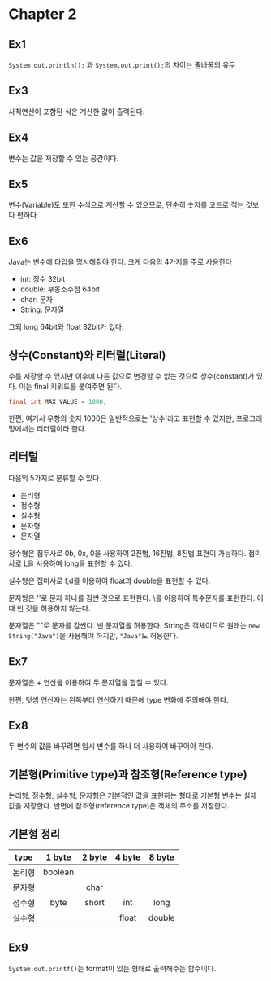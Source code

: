# Chapter 2

## Ex1

`System.out.println();` 과 `System.out.print();`의 차이는 줄바꿈의 유무

## Ex3

사칙연산이 포함된 식은 계산한 값이 출력된다.

## Ex4

변수는 값을 저장할 수 있는 공간이다.

## Ex5

변수(Variable)도 또한 수식으로 계산할 수 있으므로, 단순히 숫자를 코드로 적는 것보다 편하다.

## Ex6

Java는 변수에 타입을 명시해줘야 한다. 크게 다음의 4가지를 주로 사용한다

- int: 정수 32bit
- double: 부동소수점 64bit
- char: 문자
- String: 문자열

그외 long 64bit와 float 32bit가 있다.

## 상수(Constant)와 리터럴(Literal)

수를 저장할 수 있지만 이후에 다른 값으로 변경할 수 없는 것으로 상수(constant)가 있다. 이는 final 키워드를 붙여주면 된다.

```java
final int MAX_VALUE = 1000;
```

한편, 여기서 우항의 숫자 1000은 일반적으로는 '상수'라고 표현할 수 있지만, 프로그래밍에서는 리터럴이라 한다.

## 리터럴

다음의 5가지로 분류할 수 있다.

- 논리형
- 정수형
- 실수형
- 문자형
- 문자열

정수형은 접두사로 0b, 0x, 0을 사용하여 2진법, 16진법, 8진법 표현이 가능하다. 접미사로 L을 사용하여 long을 표현할 수 있다.

실수형은 접미사로 f,d를 이용하여 float과 double을 표현할 수 있다.

문자형은 ''로 문자 하나를 감싼 것으로 표현한다. \를 이용하여 특수문자를 표현한다. 이때 빈 것을 허용하지 않는다.

문자열은 ""로 문자를 감싼다. 빈 문자열을 허용한다. String은 객체이므로 원래는 `new String("Java")`을 사용해야 하지만, `"Java"`도 허용한다.

## Ex7

문자열은 + 연산을 이용하여 두 문자열을 합칠 수 있다.

한편, 덧셈 연산자는 왼쪽부터 연산하기 때문에 type 변화에 주의해야 한다.

## Ex8

두 변수의 값을 바꾸려면 임시 변수를 하나 더 사용하여 바꾸어야 한다.

## 기본형(Primitive type)과 참조형(Reference type)

논리형, 정수형, 실수형, 문자형은 기본적인 값을 표현하는 형태로 기본형 변수는 실제 값을 저장한다. 반면에 참조형(reference type)은 객체의 주소를 저장한다.

## 기본형 정리

|  type  | 1 byte  | 2 byte | 4 byte | 8 byte |
| :----: | :-----: | :----: | :----: | :----: |
| 논리형 | boolean |        |        |        |
| 문자형 |         |  char  |        |        |
| 정수형 |  byte   | short  |  int   |  long  |
| 실수형 |         |        | float  | double |

## Ex9

`System.out.printf()`는 format이 있는 형태로 출력해주는 함수이다.
